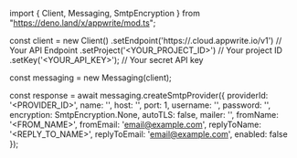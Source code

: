 import { Client, Messaging, SmtpEncryption } from "https://deno.land/x/appwrite/mod.ts";

const client = new Client()
    .setEndpoint('https://<REGION>.cloud.appwrite.io/v1') // Your API Endpoint
    .setProject('<YOUR_PROJECT_ID>') // Your project ID
    .setKey('<YOUR_API_KEY>'); // Your secret API key

const messaging = new Messaging(client);

const response = await messaging.createSmtpProvider({
    providerId: '<PROVIDER_ID>',
    name: '<NAME>',
    host: '<HOST>',
    port: 1,
    username: '<USERNAME>',
    password: '<PASSWORD>',
    encryption: SmtpEncryption.None,
    autoTLS: false,
    mailer: '<MAILER>',
    fromName: '<FROM_NAME>',
    fromEmail: 'email@example.com',
    replyToName: '<REPLY_TO_NAME>',
    replyToEmail: 'email@example.com',
    enabled: false
});
